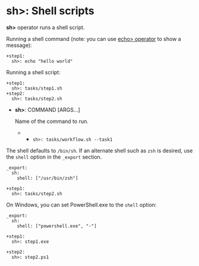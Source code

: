 # sh>: Shell scripts

**sh>** operator runs a shell script.

Running a shell command (note: you can use [echo> operator](../echo.html) to show a message):

    +step1:
      sh>: echo "hello world"

Running a shell script:

    +step1:
      sh>: tasks/step1.sh
    +step2:
      sh>: tasks/step2.sh

* **sh>**: COMMAND [ARGS...]

  Name of the command to run.

  * * `sh>: tasks/workflow.sh --task1`

The shell defaults to `/bin/sh`. If an alternate shell such as `zsh` is desired, use the `shell` option in the `_export` section.

    _export:
      sh:
        shell: ["/usr/bin/zsh"]

    +step1:
      sh>: tasks/step2.sh

On Windows, you can set PowerShell.exe to the `shell` option:

    _export:
      sh:
        shell: ["powershell.exe", "-"]

    +step1:
      sh>: step1.exe

    +step2:
      sh>: step2.ps1

